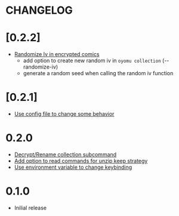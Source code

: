 # CHANGELOG

# [0.2.2]
- [Randomize Iv in encrypted comics](https://github.com/EruEri/oyomu/pull/7)
    - add option to create new random iv in ```oyomu collection``` (--randomize-iv)
    - generate a random seed when calling the random iv function

# [0.2.1]
- [Use config file to change some behavior](https://github.com/EruEri/oyomu/pull/5)

# 0.2.0
- [Decrypt/Rename collection subcommand](https://github.com/EruEri/oyomu/pull/3)
- [Add option to read commands for unzip keep strategy](https://github.com/EruEri/oyomu/pull/2)
- [Use environment variable to change keybinding ](https://github.com/EruEri/oyomu/pull/1)

# 0.1.0
- Inilial release